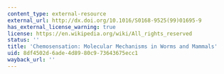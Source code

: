```yaml
---
content_type: external-resource
external_url: http://dx.doi.org/10.1016/S0168-9525(99)01695-9
has_external_license_warning: true
license: https://en.wikipedia.org/wiki/All_rights_reserved
status: ''
title: 'Chemosensation: Molecular Mechanisms in Worms and Mammals'
uid: 8df4502d-6ade-4d89-80c9-73643675ecc1
wayback_url: ''
---
```


